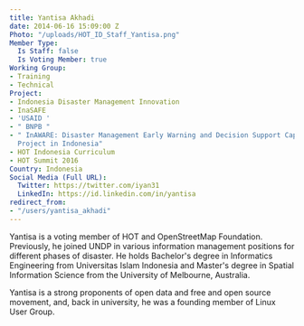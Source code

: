 ```yaml
---
title: Yantisa Akhadi
date: 2014-06-16 15:09:00 Z
Photo: "/uploads/HOT_ID_Staff_Yantisa.png"
Member Type:
  Is Staff: false
  Is Voting Member: true
Working Group:
- Training
- Technical
Project:
- Indonesia Disaster Management Innovation
- InaSAFE
- 'USAID '
- " BNPB "
- " InAWARE: Disaster Management Early Warning and Decision Support Capacity Enhancement
  Project in Indonesia"
- HOT Indonesia Curriculum
- HOT Summit 2016
Country: Indonesia
Social Media (Full URL):
  Twitter: https://twitter.com/iyan31
  LinkedIn: https://id.linkedin.com/in/yantisa
redirect_from:
- "/users/yantisa_akhadi"
---
```


<p>Yantisa is a voting member of HOT and OpenStreetMap Foundation. Previously, he joined UNDP in various information management positions for different phases of disaster. He holds Bachelor's degree in Informatics Engineering from Universitas Islam Indonesia and Master's degree in Spatial Information Science from the University of Melbourne, Australia.</p>

<p>Yantisa is a strong proponents of open data and free and open source movement, and, back in university, he was a founding member of Linux User Group.</p>

